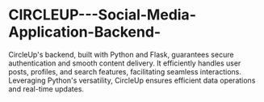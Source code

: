 # CIRCLEUP---Social-Media-Application-Backend-
CircleUp's backend, built with Python and Flask, guarantees secure authentication and smooth content delivery. It efficiently handles user posts, profiles, and search features, facilitating seamless interactions. Leveraging Python's versatility, CircleUp ensures efficient data operations and real-time updates.
